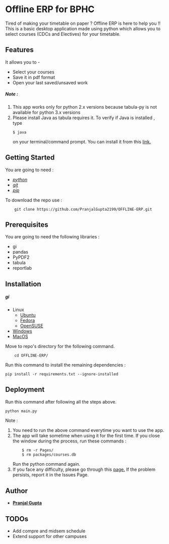 # Offline ERP for BPHC 
Tired of making your timetable on paper ? Offline ERP is here to help you !!
This is a basic desktop application made using python which allows you to select courses (CDCs and Electives) for your timetable.  
 
## Features
It allows you to - 

  - Select your courses 
  - Save it in pdf format
  - Open your last saved/unsaved work
 
##### Note :
1. This app works only for python 2.x versions because tabula-py is not available for python 3.x versions
2. Please install Java as tabula requires it. 
    To verify if Java is installed , type 
    ```
    $ java
    ```
    on your terminal/command prompt.
    You can install it from this [link.](https://java.com/en/download/help/download_options.xml)

## Getting Started
You are going to need :
- [_python_](https://www.python.org/downloads/source/)
- [_git_](https://git-scm.com/downloads/)
- [_pip_](https://pip.pypa.io/en/stable/installing/)


    
To download the repo use : 
```
    git clone https://github.com/PranjalGupta2199/OFFLINE-ERP.git
```



##  Prerequisites
You are going to need the following libraries :
- gi
- pandas 
- PyPDF2 
- tabula 
- reportlab

## Installation

##### gi 
- Linux 
    - [Ubuntu](http://pygobject.readthedocs.io/en/latest/getting_started.html#ubuntu-getting-started)
    - [Fedora](http://pygobject.readthedocs.io/en/latest/getting_started.html#fedora-getting-started)
    - [OpenSUSE](http://pygobject.readthedocs.io/en/latest/getting_started.html#opensuse-getting-started) 
- [Windows](http://pygobject.readthedocs.io/en/latest/getting_started.html#windows-getting-started)
- [MacOS](http://pygobject.readthedocs.io/en/latest/getting_started.html#macosx-getting-started)

 
Move to repo's directory for the following command.
```
    cd OFFLINE-ERP/
 ```

Run this command to install the remaining dependencies : 

    pip install -r requirements.txt --ignore-installed 

## Deployment 
Run this command after following all the steps above.

```python
python main.py 
```
Note :
1. You need to run the above command everytime you want to use the app. 
2. The app will take sometime when using it for the first time. If you close the window during the process, run these commands :
    ```
        $ rm -r Pages/
        $ rm packages/courses.db
    ```
    Run the python command again.
3. If you face any difficulty, please go through this [page.](https://github.com/chezou/tabula-py) If the problem persists, report it in the Issues Page.

## Author
-  [**Pranjal Gupta**](https://github.com/PranjalGupta2199/)

## TODOs
- Add compre and midsem schedule 
- Extend support for other campuses 

